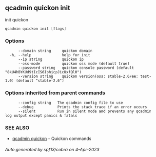 ## qcadmin quickon init

init quickon

```
qcadmin quickon init [flags]
```

### Options

```
      --domain string     quickon domain
  -h, --help              help for init
      --ip string         quickon ip
      --oss-mode          quickon oss mode (default true)
      --password string   quickon console password (default "8kU4hBYKUd9tIcIS6IbhjcpJicUxfQl0")
      --version string    quickon version(oss: stable-2.6/ee: test-1.0) (default "stable-2.6")
```

### Options inherited from parent commands

```
      --config string   The qcadmin config file to use
      --debug           Prints the stack trace if an error occurs
      --silent          Run in silent mode and prevents any qcadmin log output except panics & fatals
```

### SEE ALSO

* [qcadmin quickon](qcadmin_quickon.md)	 - Quickon commands

###### Auto generated by spf13/cobra on 4-Apr-2023
